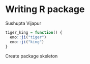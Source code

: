 Writing R package
================
Sushupta Vijapur

``` r
tiger_king = function() {
  emo::ji("tiger")
  emo::ji("king")
}
```

Create package skeleton
